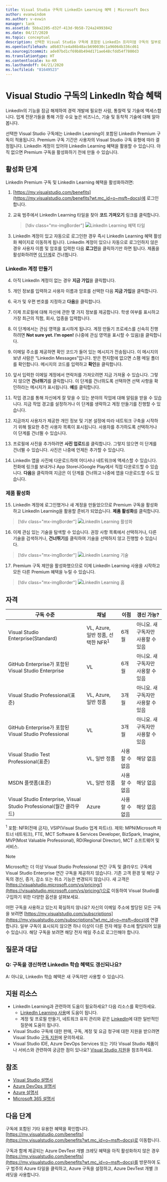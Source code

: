 ```yaml
---
title: Visual Studio 구독의 LinkedIn Learning 혜택 | Microsoft Docs
author: evanwindom
ms.author: v-evwin
manager: lank
ms.assetid: 5bba2205-d32f-413d-9b58-724a24993842
ms.date: 04/17/2020
ms.topic: conceptual
description: 선택한 Visual Studio 구독에 포함된 LinkedIn 프리미엄 구독의 일부로 포함된 LinkedIn 학습 혜택에 대해 알아봅니다.
ms.openlocfilehash: a0b837ce4a86b48acb690030c1a96064b336cd61
ms.sourcegitcommit: ade07bd1cf69b8b494d171ae648cfdd54f7800d3
ms.translationtype: HT
ms.contentlocale: ko-KR
ms.lasthandoff: 04/21/2020
ms.locfileid: "81649523"
---
```

# <a name="the-linkedin-learning-benefit-in-visual-studio-subscriptions"></a>Visual Studio 구독의 LinkedIn 학습 혜택

LinkedIn의 기능을 잠금 해제하여 경력 개발에 필요한 사람, 통찰력 및 기술에 액세스합니다.  업계 전문가들을 통해 가장 수요 높은 비즈니스, 기술 및 동착적 기술에 대해 알아봅니다.

선택한 Visual Studio 구독에는 LinkedIn Learning이 포함된 LinkedIn Premium 구독이 적용됩니다.  Premium 구독 기간은 사용자의 Visual Studio 구독 유형에 따라 결정됩니다.
LinkedIn 계정이 있어야 LinkedIn Learning 혜택을 활용할 수 있습니다.  아직 없으면 Premium 구독을 활성화하기 전에 만들 수 있습니다.

## <a name="activation-steps"></a>활성화 단계
LinkedIn Premium 구독 및 LinkedIn Learning 혜택을 활성화하려면:
1. [https://my.visualstudio.com/benefits](https://my.visualstudio.com/benefits?wt.mc_id=o~msft~docs)에 로그인합니다.

2. 교육 범주에서 LinkedIn Learning 타일을 찾아 **코드 가져오기** 링크를 클릭합니다.
   > [!div class="mx-imgBorder"]
   > ![LinkedIn Learning 혜택 타일](_img/vs-linkedin/vs-linkedin-6-month-tile.png)

3. LinkedIn 계정이 있고 자동으로 로그인한 경우 즉시 LinkedIn Learning 혜택 활성화 페이지로 이동하게 됩니다.  LinkedIn 계정이 있으나 자동으로 로그인하지 않은 경우 사용자 이름 및 암호를 입력한 다음 **로그인**을 클릭하기만 하면 됩니다.  제품을 활성화하려면 [이 단계](#activate-your-offer)로 건너뜁니다.

### <a name="create-a-linkedin-account"></a>LinkedIn 계정 만들기
4. 아직 LinkedIn 계정이 없는 경우 **지금 가입**을 클릭합니다.

5. 개인 정보를 입력하고 사용자 이름과 암호를 선택한 다음 **지금 가입**을 클릭합니다.

6. 국가 및 우편 번호를 지정하고 **다음**을 클릭합니다.

7. 이제 프로필에 대해 자신에 관한 몇 가지 정보를 제공합니다.  학생 여부를 표시하고 가장 최근의 직함, 회사, 업종을 입력합니다.

8. 이 단계에서는 관심 영역을 표시하게 됩니다.  계정 만들기 프로세스를 신속히 진행하려면 **Not sure yet.  I’m open!**  (나중에 관심 영역을 표시할 수 있음)을 클릭합니다.

9. 이메일 주소를 제공하면 확인 코드가 들어 있는 메시지가 전송됩니다.  이 메시지의 보낸 사람은 “Linkedin Messages”입니다.  받은 편지함에 없으면 스팸 메일 폴더를 확인합니다.  메시지의 코드를 입력하고 **확인**을 클릭합니다.

10. 앞서 입력한 이메일 계정에서 연락처를 가져오려면 지금 가져올 수 있습니다.  그렇지 않으면 **건너뛰기**를 클릭합니다. 이 단계를 건너뛰도록 선택하면 선택 사항을 확인하라는 메시지가 표시됩니다.  **예**를 클릭합니다.

11. 작업 경고를 통해 자신에게 잘 맞을 수 있는 분야의 작업에 대해 알림을 받을 수 있습니다.  지금 작업 경고를 설정하거나 이 단계를 생략하고 계정 만들기를 진행할 수 있습니다.

12. 지금까지 사용자가 제공한 개인 정보 및 기본 설정에 따라 네트워크 구축을 시작하기 위해 필요한 추천 사용자 목록이 표시됩니다.  사용자를 추가하도록 선택하거나 이 단계를 건너뛸 수 있습니다.

13. 프로필에 사진을 추가하려면 **사진 업로드**를 클릭합니다.  그렇지 않으면 이 단계를 건너뛸 수 있습니다.  사진은 나중에 언제든 추가할 수 있습니다.

14. LinkedIn 앱을 사진에 다운로드하여 어디서나 네트워크에 액세스할 수 있습니다.  전화에 링크를 보내거나 App Store나Google Play에서 직접 다운로드할 수 있습니다.  **다음**을 클릭하여 지금은 이 단계를 건너뛰고 나중에 앱을 다운로드할 수도 있습니다.

### <a name="activate-your-offer"></a>제품 활성화
15. LinkedIn 계정에 로그인했거나 새 계정을 만들었으므로 Premium 구독을 활성화하고 LinkedIn Learning을 활용할 준비가 되었습니다.  **제품 활성화**를 클릭합니다.
   > [!div class="mx-imgBorder"]
   > ![LinkedIn Learning 활성화](_img/vs-linkedin/vs-linkedin-Activate1.png)

16. 이제 관심 있는 기술을 탐색할 수 있습니다.  권장 사항 목록에서 선택하거나, 다른 기술을 검색하거나, **건너뛰기**를 클릭하여 기술을 선택하지 않고 진행할 수 있습니다.
   > [!div class="mx-imgBorder"]
   > ![LinkedIn Learning 기술](_img/vs-linkedin/vs-linkedin-skills.png)

17. Premium 구독 제안을 활성화했으므로 이제 LinkedIn Learning 사용을 시작하고 모든 다른 Premium 혜택을 누릴 수 있습니다.
   > [!div class="mx-imgBorder"]
   > ![LinkedIn Learning 홈](_img/vs-linkedin/vs-linkedin-learning-home.png)

## <a name="eligibility"></a>자격

| 구독 수준                                                 |     채널                                            | 이점                                                          | 갱신 가능?    |
|--------------------------------------------------------------------|---------------------------------------------------------|------------------------------------------------------------------|---------------|
| Visual Studio Enterprise(Standard)   | VL, Azure, 일반 정품, 선택한 NFR<sup>1</sup> | 6개월       |  아니요.  새 구독자만 사용할 수 있음          |
| GitHub Enterprise가 포함된 Visual Studio Enterprise   | VL | 6개월       |  아니요.  새 구독자만 사용할 수 있음          |
| Visual Studio Professional(표준) | VL, Azure, 일반 정품                                       | 3개월                                                            |아니요.  새 구독자만 사용할 수 있음         |
| GitHub Enterprise가 포함된 Visual Studio Professional | VL | 3개월      | 아니요.  새 구독자만 사용할 수 있음         |
| Visual Studio Test Professional(표준)                         | VL, 일반 정품                                              | 사용할 수 없음                                            |  해당 없음         |
| MSDN 플랫폼(표준)                                          | VL, 일반 정품                                              | 사용할 수 없음                                              | 해당 없음         |
| Visual Studio Enterprise, Visual Studio Professional(월간 클라우드) | Azure                                       | 사용할 수 없음                                                           |해당 없음|

<sup>1</sup>  포함:  NFR(전매 금지), VSIP(Visual Studio 업계 파트너).  제외:  MPN(Microsoft 파트너 네트워크), FTE, MCT Software & Services Developer, BizSpark, Imagine, MVP(Most Valuable Professional), RD(Regional Director),  MCT 소프트웨어 및 서비스.

> [!NOTE]
> Microsoft는 더 이상 Visual Studio Professional 연간 구독 및 클라우드 구독에 Visual Studio Enterprise 연간 구독을 제공하지 않습니다. 기존 고객 환경 및 해당 구독의 갱신, 증가, 감소 또는 취소 기능은 변경되지 않습니다. 새 고객은 [https://visualstudio.microsoft.com/vs/pricing/](https://visualstudio.microsoft.com/vs/pricing/)으로 이동하여 Visual Studio를 구입하기 위한 다양한 옵션을 살펴보세요.

어떤 구독을 사용하고 있는지 확실하지 않나요?  자신의 이메일 주소에 할당된 모든 구독을 보려면 [https://my.visualstudio.com/subscriptions](https://my.visualstudio.com/subscriptions?wt.mc_id=o~msft~docs)에 연결합니다. 일부 구독이 표시되지 않으면 하나 이상이 다른 전자 메일 주소에 할당되어 있을 수 있습니다.  해당 구독을 보려면 해당 전자 메일 주소로 로그인해야 합니다.

## <a name="frequently-asked-questions"></a>질문과 대답
### <a name="q-if-i-renew-my-subscription-does-my-linkedin-learning-benefit-also-renew"></a>Q: 구독을 갱신하면 LinkedIn 학습 혜택도 갱신되나요?
A:  아니요, LinkedIn 학습 혜택은 새 구독자만 사용할 수 있습니다.

## <a name="support-resources"></a>지원 리소스
- LinkedIn Learning과 관련하여 도움이 필요하세요?  다음 리소스를 확인하세요.
  - [LinkedIn Learning 사용](https://www.linkedin.com/help/learning)에 도움이 됩니다.
  - 계정 및 프로필 만들기, 네트워크 유지 관리와 같은 [LinkedIn](https://www.linkedin.com/help/linkedin)에 대한 일반적인 질문에 도움이 됩니다.
- Visual Studio 구독에 대한 판매, 구독, 계정 및 요금 청구에 대한 지원을 받으려면 Visual Studio [구독 지원](https://visualstudio.microsoft.com/subscriptions/support/)에 문의하세요.
- Visual Studio IDE, Azure DevOps Services 또는 기타 Visual Studio 제품이나 서비스와 관련하여 궁금한 점이 있나요?  [Visual Studio 지원](https://visualstudio.microsoft.com/support/)을 참조하세요.

## <a name="see-also"></a>참조
- [Visual Studio 설명서](https://docs.microsoft.com/visualstudio/)
- [Azure DevOps 설명서](https://docs.microsoft.com/azure/devops/)
- [Azure 설명서](https://docs.microsoft.com/azure/)
- [Microsoft 365 설명서](https://docs.microsoft.com/microsoft-365/)

## <a name="next-steps"></a>다음 단계
구독에 포함된 기타 유용한 혜택을 확인합니다. [https://my.visualstudio.com/benefits](https://my.visualstudio.com/benefits?wt.mc_id=o~msft~docs)로 이동합니다.

구독과 함께 제공되는 Azure DevTest 개별 크레딧 혜택을 아직 활성화하지 않은 경우 [https://my.visualstudio.com/benefits](https://my.visualstudio.com/benefits?wt.mc_id=o~msft~docs)를 방문하여 도구 범주의 Azure 타일을 클릭하고, Azure 구독을 설정하고, Azure DevTest 개별 크레딧을 사용합니다.